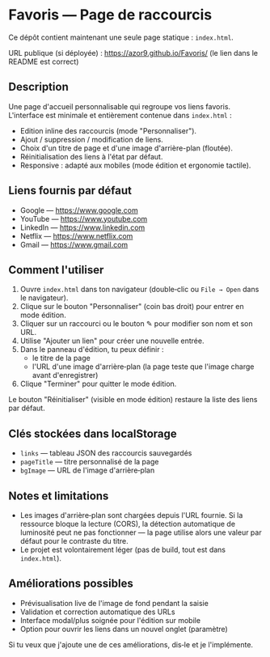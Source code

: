 # Favoris — Page de raccourcis

Ce dépôt contient maintenant une seule page statique : `index.html`.

URL publique (si déployée) : https://azor9.github.io/Favoris/  (le lien dans le README est correct)

## Description

Une page d'accueil personnalisable qui regroupe vos liens favoris. L'interface est minimale et entièrement contenue dans `index.html` :

- Edition inline des raccourcis (mode "Personnaliser").
- Ajout / suppression / modification de liens.
- Choix d'un titre de page et d'une image d'arrière-plan (floutée).
- Réinitialisation des liens à l'état par défaut.
- Responsive : adapté aux mobiles (mode édition et ergonomie tactile).

## Liens fournis par défaut

- Google — https://www.google.com
- YouTube — https://www.youtube.com
- LinkedIn — https://www.linkedin.com
- Netflix — https://www.netflix.com
- Gmail — https://www.gmail.com

## Comment l'utiliser

1. Ouvre `index.html` dans ton navigateur (double‑clic ou `File → Open` dans le navigateur).
2. Clique sur le bouton "Personnaliser" (coin bas droit) pour entrer en mode édition.
3. Cliquer sur un raccourci ou le bouton ✎ pour modifier son nom et son URL.
4. Utilise "Ajouter un lien" pour créer une nouvelle entrée.
5. Dans le panneau d'édition, tu peux définir :
	- le titre de la page
	- l'URL d'une image d'arrière‑plan (la page teste que l'image charge avant d'enregistrer)
6. Clique "Terminer" pour quitter le mode édition.

Le bouton "Réinitialiser" (visible en mode édition) restaure la liste des liens par défaut.

## Clés stockées dans localStorage

- `links` — tableau JSON des raccourcis sauvegardés
- `pageTitle` — titre personnalisé de la page
- `bgImage` — URL de l'image d'arrière‑plan

## Notes et limitations

- Les images d'arrière‑plan sont chargées depuis l'URL fournie. Si la ressource bloque la lecture (CORS), la détection automatique de luminosité peut ne pas fonctionner — la page utilise alors une valeur par défaut pour le contraste du titre.
- Le projet est volontairement léger (pas de build, tout est dans `index.html`).

## Améliorations possibles

- Prévisualisation live de l'image de fond pendant la saisie
- Validation et correction automatique des URLs
- Interface modal/plus soignée pour l'édition sur mobile
- Option pour ouvrir les liens dans un nouvel onglet (paramètre)

Si tu veux que j'ajoute une de ces améliorations, dis‑le et je l'implémente.

